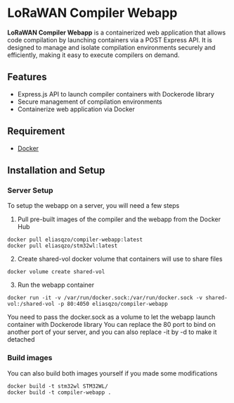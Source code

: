# LoRaWAN Compiler Webapp

**LoRaWAN Compiler Webapp** is a containerized web application that allows code compilation by launching containers via a POST Express API. It is designed to manage and isolate compilation environments securely and efficiently, making it easy to execute compilers on demand.

## Features

- Express.js API to launch compiler containers with Dockerode library
- Secure management of compilation environments
- Containerize web application via Docker

## Requirement

- [Docker](https://www.docker.com/)

## Installation and Setup

### Server Setup

To setup the webapp on a server, you will need a few steps

1. Pull pre-built images of the compiler and the webapp from the Docker Hub

```shell
docker pull eliasqzo/compiler-webapp:latest
docker pull eliasqzo/stm32wl:latest
```

2. Create shared-vol docker volume that containers will use to share files

```shell
docker volume create shared-vol
```

3. Run the webapp container

```shell
docker run -it -v /var/run/docker.sock:/var/run/docker.sock -v shared-vol:/shared-vol -p 80:4050 eliasqzo/compiler-webapp
```

You need to pass the docker.sock as a volume to let the webapp launch container with Dockerode library
You can replace the 80 port to bind on another port of your server, and you can also replace -it by -d to make it detached

### Build images

You can also build both images yourself if you made some modifications

```shell
docker build -t stm32wl STM32WL/
docker build -t compiler-webapp .
```

